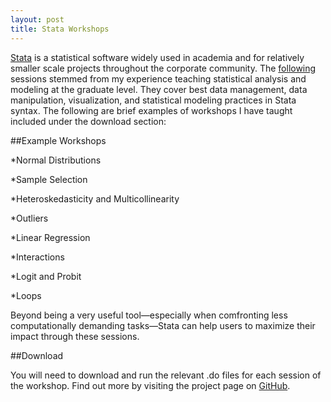 ```yaml
---
layout: post
title: Stata Workshops
---
```


[Stata](http://www.stata.com/) is a statistical software widely used in academia and for relatively smaller scale projects throughout the corporate community. The [following](https://github.com/moralesn/stata_workshopsblob/master/README.md) sessions stemmed from my experience teaching statistical analysis and modeling at the graduate level. They cover best data management, data manipulation, visualization, and statistical modeling practices in Stata syntax. 
The following are brief examples of workshops I have taught included under the download section:

##Example Workshops 

*Normal Distributions

*Sample Selection

*Heteroskedasticity and Multicollinearity 

*Outliers

*Linear Regression

*Interactions

*Logit and Probit

*Loops

Beyond being a very useful tool—especially when comfronting less computationally demanding tasks—Stata can help users to maximize
their impact through these sessions. 

##Download

You will need to download and run the relevant .do files for each session of the workshop. Find out more
by visiting the project page on [GitHub](https://github.com/moralesn/stata_workshops).
